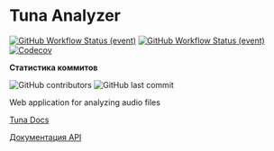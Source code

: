 # Tuna Analyzer

[![GitHub Workflow Status (event)](https://img.shields.io/github/workflow/status/ArsenChick/tuna-analyzer/Build?logo=github&style=for-the-badge)](https://github.com/ArsenChick/tuna-analyzer/actions/workflows/build-and-test.yml)
[![GitHub Workflow Status (event)](https://img.shields.io/github/workflow/status/ArsenChick/tuna-analyzer/Build%20docs?label=Docs&logo=github&style=for-the-badge)](https://github.com/ArsenChick/tuna-analyzer/actions/workflows/build-docs.yml)
[![Codecov](https://img.shields.io/codecov/c/github/ArsenChick/tuna-analyzer?logo=codecov&style=for-the-badge)](https://app.codecov.io/gh/ArsenChick/tuna-analyzer)

**Статистика коммитов**

![GitHub contributors](https://img.shields.io/github/contributors/ArsenChick/tuna-analyzer?style=for-the-badge) 
![GitHub last commit](https://img.shields.io/github/last-commit/ArsenChick/tuna-analyzer?style=for-the-badge)

Web application for analyzing audio files

[Tuna Docs](https://arsenchick.github.io/tuna-analyzer/)

[Документация API](./API.md)
